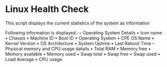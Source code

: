 # Linux Health Check

This script displays the current statistics of the system as information

Following information is displayed :
    – Operating System Details 
        • Icon name
        • Chassis
        • Machine ID
        • Boot ID
        • Operating System
        • CPE OS Name
        • Kernel Version 
        • OS Architecture 
        • System Uptime
        • Last Reboot Time
    – Physical memory and CPU usage datails
        • Total RAM
        • Memory free
        • Memory available
        • Memory used
        • Swap total
        • Swap free
        • Swap used
        • Load Average
        • CPU usage

